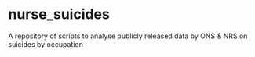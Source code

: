 # nurse_suicides
A repository of scripts to analyse publicly released data by ONS &amp; NRS on suicides by occupation
